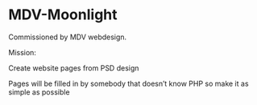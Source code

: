 # MDV-Moonlight
Commissioned by MDV webdesign.

Mission: 

Create website pages from PSD design 

Pages will be filled in by somebody that doesn’t know PHP so make it as simple as possible
